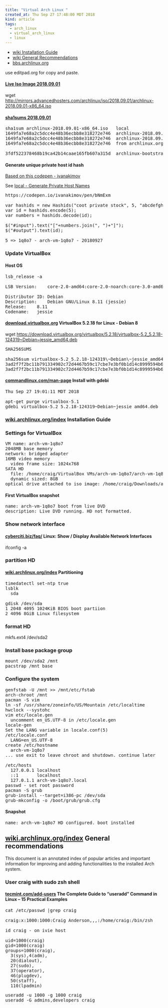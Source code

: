 ```yaml
---
title: "Virtual Arch Linux "
created_at: Thu Sep 27 17:48:00 MDT 2018
kind: article
tags:
  - arch_linux
  - virtual_arch_linux
  - linux
---
```


<ul>
  <li><a href="https://wiki.archlinux.org/index.php/Installation_guide" target="_blank">wiki Installation Guide</a></li>
  <li><a href="https://wiki.archlinux.org/index.php/General_recommendations" target="_blank">wiki General Recommendations</a></li>
  <li><a href="https://bbs.archlinux.org/index.php" target="_blank">bbs.archlinux.org</a></li>
</ul>

use editpad.org for copy and paste.

<h4>
  <a href="http://mirrors.advancedhosters.com/archlinux/iso/2018.09.01/archlinux-2018.09.01-x86_64.iso" target="_blank">Live Iso Image 2018.09.01</a>
</h4>

wget http://mirrors.advancedhosters.com/archlinux/iso/2018.09.01/archlinux-2018.09.01-x86_64.iso

<h4>
  <a href="http://mirrors.advancedhosters.com/archlinux/iso/2018.09.01/sha1sums.txt" target="_blank">sha1sums 2018.09.01</a>
</h4>

<pre>
sha1sum archlinux-2018.09.01-x86_64.iso   local
1649fa7e68a2c5dcc4e48b36ecbb8e318272e746  archlinux-2018.09.01-x86_64.iso
1649fa7e68a2c5dcc4e48b36ecbb8e318272e746  archlinux-2018.09.01-x86_64.iso
1649fa7e68a2c5dcc4e48b36ecbb8e318272e746  from archlinux.org

3fdf522378468b19ca42b14caae165fb607a315d  archlinux-bootstrap-2018.09.01-x86_64.tar.gz
</pre>

<h4>Generate unique private host id hash</h4>

<a href="https://codepen.io/ivanakimov/pen/bNmExm" target="_blank">Based on this codepen - ivanakimov</a>

See
<a href="/posts/2015/04/generate-private-hostnames/" target="_blank">local - Generate Private Host Names</a>

<pre>
https://codepen.io/ivanakimov/pen/bNmExm

var hashids = new Hashids("coot private stock", 5, "abcdefghijklmnopqrstuvwxyz1234567890");
var id = hashids.encode(5);
var numbers = hashids.decode(id);

$("#input").text("["+numbers.join(", ")+"]");
$("#output").text(id);

5 => 1q8o7 - arch-vm-1q8o7 - 20180927
</pre>

<h3>Update VirtualBox</h3>

<h4>Host OS</h4>

<pre>
lsb_release -a

LSB Version:	core-2.0-amd64:core-2.0-noarch:core-3.0-amd64:core-3.0-noarch:core-3.1-amd64:core-3.1-noarch:core-3.2-amd64:core-3.2-noarch:core-4.0-amd64:core-4.0-noarch:core-4.1-amd64:core-4.1-noarch:cxx-3.0-amd64:cxx-3.0-noarch:cxx-3.1-amd64:cxx-3.1-noarch:cxx-3.2-amd64:cxx-3.2-noarch:cxx-4.0-amd64:cxx-4.0-noarch:cxx-4.1-amd64:cxx-4.1-noarch:desktop-3.1-amd64:desktop-3.1-noarch:desktop-3.2-amd64:desktop-3.2-noarch:desktop-4.0-amd64:desktop-4.0-noarch:desktop-4.1-amd64:desktop-4.1-noarch:graphics-2.0-amd64:graphics-2.0-noarch:graphics-3.0-amd64:graphics-3.0-noarch:graphics-3.1-amd64:graphics-3.1-noarch:graphics-3.2-amd64:graphics-3.2-noarch:graphics-4.0-amd64:graphics-4.0-noarch:graphics-4.1-amd64:graphics-4.1-noarch:languages-3.2-amd64:languages-3.2-noarch:languages-4.0-amd64:languages-4.0-noarch:languages-4.1-amd64:languages-4.1-noarch:multimedia-3.2-amd64:multimedia-3.2-noarch:multimedia-4.0-amd64:multimedia-4.0-noarch:multimedia-4.1-amd64:multimedia-4.1-noarch:printing-3.2-amd64:printing-3.2-noarch:printing-4.0-amd64:printing-4.0-noarch:printing-4.1-amd64:printing-4.1-noarch:qt4-3.1-amd64:qt4-3.1-noarch:security-4.0-amd64:security-4.0-noarch:security-4.1-amd64:security-4.1-noarch

Distributor ID:	Debian
Description:	Debian GNU/Linux 8.11 (jessie)
Release:	8.11
Codename:	jessie
</pre>

<h4>
  <a href="https://download.virtualbox.org/virtualbox/5.2.18/virtualbox-5.2_5.2.18-124319~Debian~jessie_amd64.deb" target="_blank">download.virtualbox.org</a>
  VirtualBox 5.2.18 for Linux - Debian 8
</h4>

wget https://download.virtualbox.org/virtualbox/5.2.18/virtualbox-5.2_5.2.18-124319~Debian~jessie_amd64.deb

<pre>
SHA256SUMS

sha256sum virtualbox-5.2_5.2.18-124319\~Debian\~jessie_amd64.deb 
3ad2f7f2bc11b791334902c72d4467b59c17cbe7e3bf0b1d14c8999594b6c2b9  virtualbox-5.2_5.2.18-124319~Debian~jessie_amd64.deb - downloaded file
3ad2f7f2bc11b791334902c72d4467b59c17cbe7e3bf0b1d14c8999594b6c2b9 virtualbox-5.2_5.2.18-124319~Debian~jessie_amd64.deb - virtualbox.org
</pre>

<h4>
  <a href="https://www.commandlinux.com/man-page/man1/gdebi.1.html" target="_blank">commandlinux.com/man-page</a>
  Install with gdebi
</h4>

<pre>
Thu Sep 27 19:01:11 MDT 2018

apt-get purge virtualbox-5.1
gdebi virtualbox-5.2_5.2.18-124319~Debian~jessie_amd64.deb 
</pre>

<h3>
  <a href="https://wiki.archlinux.org/index.php/Installation_guide" target="_blank">wiki.archlinux.org/index</a>
  Installation Guide
</h3>

<h3>Settings for VirtualBox</h3>

<pre>
VM name: arch-vm-1q8o7
2048MB base memory
network: bridged adapter
16MB video memory
  video frame size: 1024x768
SATA HD
  file: /home/craig/VirtualBox VMs/arch-vm-1q8o7/arch-vm-1q8o7.vdi
  dynamic sized: 8GB
optical drive attached to iso image: /home/craig/Downloads/archlinux-2018.09.01-x86_64.iso
</pre>

<h4>First VirtualBox snapshot</h4>

<pre>
name: arch-vm-1q8o7 boot from live DVD
description: Live DVD running. HD not formatted.
</pre>

<h3>Show network interface</h3>

<h4>
  <a href="https://www.cyberciti.biz/faq/linux-list-network-interfaces-names-command/" target="_blank">cyberciti.biz/faq/</a>
  Linux: Show / Display Available Network Interfaces
</h4>

ifconfig -a

<h3>partition HD</h3>

<h4>
  <a href="https://wiki.archlinux.org/index.php/Partitioning" target="_blank">wiki.archlinux.org/index</a>
  Partitioning
</h4>


<pre>
timedatectl set-ntp true
lsblk
  sda

gdisk /dev/sda
1 2048 4095 1024KiB BIOS boot partiion
2 4096 8GiB Linux filesystem
</pre>

<h3>format HD</h3>

mkfs.ext4 /dev/sda2

<h3>Install base package group</h3>

<pre>
mount /dev/sda2 /mnt
pacstrap /mnt base
</pre>

<h3>Configure the system</h3>

<pre>
genfstab -U /mnt >> /mnt/etc/fstab
arch-chroot /mnt
pacman -S vim
ln -sf /usr/share/zoneinfo/US/Mountain /etc/localtime
hwclock --systohc
vim etc/locale.gen
  uncomment en_US.UTF-8 in /etc/locale.gen
locale-gen
Set the LANG variable in locale.conf(5)
/etc/locale.conf
  LANG=en_US.UTF-8
create /etc/hostname
  arch-vm-1q8o7
... use exit to leave chroot and shutdown. continue later

/etc/hosts
  127.0.0.1	localhost
  ::1		localhost
  127.0.1.1	arch-vm-1q8o7.local
passwd - set root password
pacman -S grub
grub-install --target=i386-pc /dev/sda
grub-mkconfig -o /boot/grub/grub.cfg
</pre>

<h4>Snapshot</h4>

<pre>
name: arch-vm-1q8o7 HD configured. boot installed
</pre>

<h2>
  <a href="https://wiki.archlinux.org/index.php/General_recommendations" target="_blank">wiki.archlinux.org/index</a>
  General recommendations
</h2>

This document is an annotated index of popular articles and important
information for improving and adding functionalities to the installed
Arch system.

<h3>User craig with sudo zsh shell</h3>

<h4>
  <a href="https://www.tecmint.com/add-users-in-linux/" target="_blank">tecmint.com/add-users</a>
  The Complete Guide to “useradd” Command in Linux – 15 Practical Examples
</h4>

<pre>
cat /etc/passwd |grep craig

craig:x:1000:1000:Craig Anderson,,,:/home/craig:/bin/zsh

id craig - on ivie host

uid=1000(craig) 
gid=1000(craig) 
groups=1000(craig),
  3(sys),4(adm),
  20(dialout),
  27(sudo),
  37(operator),
  46(plugdev),
  50(staff),
  110(lpadmin)
</pre>

<pre>
useradd -u 1000 -g 1000 craig
useradd -G admins,developers craig
</pre>

<!--
html boilerplate fragments
<a href="" target="_blank"></a>
<a name=""></a>
<img src="" width="400px">
<ul>
  <li></li>
  <li><a href="" target="_blank"></a></li>
</ul>
<pre>
</pre>
<p style="margin-bottom: 2em;"></p>
<hr style="border: 0; height: 3px; background: #333; background-image: linear-gradient(to right, #ccc, #333, #ccc);">
<pre><code>
</code></pre>
<math xmlns='http://www.w3.org/1998/Math/MathML' display='block'>
</math>
-->
